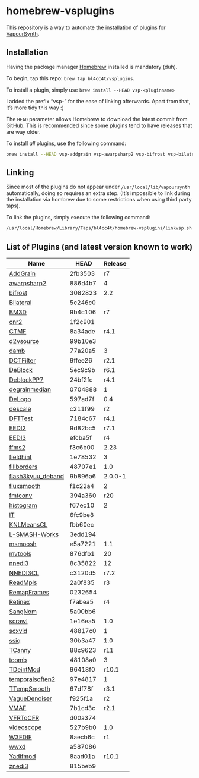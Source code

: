# homebrew-vsplugins


This repository is a way to automate the installation of plugins for [VapourSynth](https://github.com/vapoursynth/vapoursynth).

## Installation

Having the package manager [Homebrew](https://brew.sh/) installed is mandatory (duh).

To begin, tap this repo: `brew tap bl4cc4t/vsplugins`.

To install a plugin, simply use `brew install --HEAD vsp-<pluginname>`

I added the prefix “vsp-” for the ease of linking afterwards. Apart from that, it’s more tidy this way :)

The `HEAD` parameter allows Homebrew to download the latest commit from GitHub. This is recommended since some plugins tend to have releases that are way older.

To install *all* plugins, use the following command:
```sh
brew install --HEAD vsp-addgrain vsp-awarpsharp2 vsp-bifrost vsp-bilateral vsp-bm3d vsp-cnr2 vsp-ctmf vsp-d2vsource vsp-damb vsp-dctfilter vsp-deblock vsp-deblockpp7 vsp-degrainmedian vsp-delogo vsp-descale vsp-dfttest vsp-eedi2 vsp-eedi3 vsp-ffms2 vsp-fieldhint vsp-fillborders vsp-flash3kyuu_deband vsp-fluxsmooth vsp-fmtconv vsp-histogram vsp-it vsp-knlmeanscl vsp-l-smash-works vsp-msmoosh vsp-mvtools vsp-nnedi3 vsp-nnedi3cl vsp-readmpls vsp-remapframes vsp-retinex vsp-sangnom vsp-scrawl vsp-scxvid vsp-ssiq vsp-tcanny vsp-tcomb vsp-tdeintmod vsp-temporalsoften2 vsp-ttempsmooth vsp-vaguedenoiser vsp-vfrtocfr vsp-videoscope vsp-vmaf vsp-w3fdif vsp-wwxd vsp-yadifmod vsp-znedi3
```

## Linking


Since most of the plugins do not appear under `/usr/local/lib/vapoursynth` automatically, doing so requires an extra step.
(It’s impossible to link during the installation via hombrew due to some restrictions when using third party taps).

To link the plugins, simply execute the following command:
```sh
/usr/local/Homebrew/Library/Taps/bl4cc4t/homebrew-vsplugins/linkvsp.sh
```

## List of Plugins (and latest version known to work)

Name                                                                                        | HEAD    | Release
--------------------------------------------------------------------------------------------|---------|--------
[AddGrain](https://github.com/HomeOfVapourSynthEvolution/VapourSynth-AddGrain)              | 2fb3503 | r7
[awarpsharp2](https://github.com/dubhater/vapoursynth-awarpsharp2)                          | 886d4b7 | 4
[bifrost](https://github.com/dubhater/vapoursynth-bifrost)                                  | 3082823 | 2.2
[Bilateral](https://github.com/HomeOfVapourSynthEvolution/VapourSynth-Bilateral)            | 5c246c0 |
[BM3D](https://github.com/HomeOfVapourSynthEvolution/VapourSynth-BM3D)                      | 9b4c106 | r7
[cnr2](https://github.com/dubhater/vapoursynth-cnr2)                                        | 1f2c901 |
[CTMF](https://github.com/HomeOfVapourSynthEvolution/VapourSynth-CTMF)                      | 8a34ade | r4.1
[d2vsource](https://github.com/dwbuiten/d2vsource)                                          | 99b10e3 |
[damb](https://github.com/dubhater/vapoursynth-damb)                                        | 77a20a5 | 3
[DCTFilter](https://github.com/HomeOfVapourSynthEvolution/VapourSynth-DCTFilter)            | 9ffee26 | r2.1
[DeBlock](https://github.com/HomeOfVapourSynthEvolution/VapourSynth-DeBlock)                | 5ec9c9b | r6.1
[DeblockPP7](https://github.com/HomeOfVapourSynthEvolution/VapourSynth-DeblockPP7)          | 24bf2fc | r4.1
[degrainmedian](https://github.com/dubhater/vapoursynth-degrainmedian)                      | 0704888 | 1
[DeLogo](https://github.com/HomeOfVapourSynthEvolution/VapourSynth-DeLogo)                  | 597ad7f | 0.4
[descale](https://github.com/Irrational-Encoding-Wizardry/vapoursynth-descale)              | c211f99 | r2
[DFTTest](https://github.com/HomeOfVapourSynthEvolution/VapourSynth-DFTTest)                | 7184c67 | r4.1
[EEDI2](https://github.com/HomeOfVapourSynthEvolution/VapourSynth-EEDI2)                    | 9d82bc5 | r7.1
[EEDI3](https://github.com/HomeOfVapourSynthEvolution/VapourSynth-EEDI3)                    | efcba5f | r4
[ffms2](https://github.com/FFMS/ffms2)                                                      | f3c6b00 | 2.23
[fieldhint](https://github.com/dubhater/vapoursynth-fieldhint)                              | 1e78532 | 3
[fillborders](https://github.com/dubhater/vapoursynth-fillborders)                          | 48707e1 | 1.0
[flash3kyuu_deband](https://github.com/SAPikachu/flash3kyuu_deband)                         | 9b896a6 | 2.0.0-1
[fluxsmooth](https://github.com/dubhater/vapoursynth-fluxsmooth)                            | f1c22a4 | 2
[fmtconv](https://github.com/EleonoreMizo/fmtconv)                                          | 394a360 | r20
[histogram](https://github.com/dubhater/vapoursynth-histogram)                              | f67ec10 | 2
[IT](https://github.com/HomeOfVapourSynthEvolution/VapourSynth-IT)                          | 6fc9be8 |
[KNLMeansCL](https://github.com/Khanattila/KNLMeansCL)                                      | fbb60ec |
[L-SMASH-Works](https://github.com/VFR-maniac/L-SMASH-Works)                                | 3edd194 |
[msmoosh](https://github.com/dubhater/vapoursynth-msmoosh)                                  | e5a7221 | 1.1
[mvtools](https://github.com/dubhater/vapoursynth-mvtools)                                  | 876dfb1 | 20
[nnedi3](https://github.com/dubhater/vapoursynth-nnedi3)                                    | 8c35822 | 12
[NNEDI3CL](https://github.com/HomeOfVapourSynthEvolution/VapourSynth-NNEDI3CL)              | c3120d5 | r7.2
[ReadMpls](https://github.com/HomeOfVapourSynthEvolution/VapourSynth-ReadMpls)              | 2a0f835 | r3
[RemapFrames](https://github.com/Irrational-Encoding-Wizardry/Vapoursynth-RemapFrames)      | 0232654 |
[Retinex](https://github.com/HomeOfVapourSynthEvolution/VapourSynth-Retinex)                | f7abea5 | r4
[SangNom](https://bitbucket.org/James1201/vapoursynth-sangnom)                              | 5a00bb6 |
[scrawl](https://github.com/dubhater/vapoursynth-scrawl)                                    | 1e16ea5 | 1.0
[scxvid](https://github.com/dubhater/vapoursynth-scxvid)                                    | 48817c0 | 1
[ssiq](https://github.com/dubhater/vapoursynth-ssiq)                                        | 30b3a47 | 1.0
[TCanny](https://github.com/HomeOfVapourSynthEvolution/VapourSynth-TCanny)                  | 88c9623 | r11
[tcomb](https://github.com/dubhater/vapoursynth-tcomb)                                      | 48108a0 | 3
[TDeintMod](https://github.com/HomeOfVapourSynthEvolution/VapourSynth-TDeintMod)            | 96418f0 | r10.1
[temporalsoften2](https://github.com/dubhater/vapoursynth-temporalsoften2)                  | 97e4817 | 1
[TTempSmooth](https://github.com/HomeOfVapourSynthEvolution/VapourSynth-TTempSmooth)        | 67df78f | r3.1
[VagueDenoiser](https://github.com/HomeOfVapourSynthEvolution/VapourSynth-VagueDenoiser)    | f925f1a | r2
[VMAF](https://github.com/HomeOfVapourSynthEvolution/VapourSynth-VMAF)                      | 7b1cd3c | r2.1
[VFRToCFR](https://github.com/Irrational-Encoding-Wizardry/Vapoursynth-VFRToCFR)            | d00a374 |
[videoscope](https://github.com/dubhater/vapoursynth-videoscope)                            | 527b9b0 | 1.0
[W3FDIF](https://github.com/HomeOfVapourSynthEvolution/VapourSynth-W3FDIF)                  | 8aecb6c | r1
[wwxd](https://github.com/dubhater/vapoursynth-wwxd)                                        | a587086 |
[Yadifmod](https://github.com/HomeOfVapourSynthEvolution/VapourSynth-Yadifmod)              | 8aad01a | r10.1
[znedi3](https://github.com/sekrit-twc/znedi3)                                              | 815beb9 |
